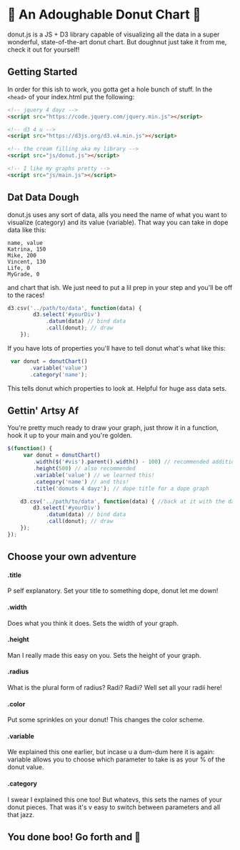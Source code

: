 # :doughnut: An Adoughable Donut Chart :doughnut:
donut.js is a JS + D3 library capable of 
visualizing all the data in a super wonderful, 
state-of-the-art donut chart.
But doughnut just take it from me, check it out for yourself!

## Getting Started
In order for this ish to work, you gotta get a hole bunch of stuff.
In the `<head>` of your index.html put the following:
```html
<!-- jquery 4 dayz -->
<script src="https://code.jquery.com/jquery.min.js"></script>

<!-- d3 4 u -->
<script src="https://d3js.org/d3.v4.min.js"></script>

<!-- the cream filling aka my library -->
<script src="js/donut.js"></script>

<!-- I like my graphs pretty -->
<script src="js/main.js"></script>
```

## Dat Data Dough 
donut.js uses any sort of data, alls you need the
name of what you want to visualize (category) and its
value (variable). That way you can take in dope data like this:
```
name, value
Katrina, 150
Mike, 200
Vincent, 130
Life, 0
MyGrade, 0
```
and chart that ish. We just need to put a lil prep in 
your step and you'll be off to the races!
```javascript
d3.csv('../path/to/data', function(data) {
        d3.select('#yourDiv')
            .datum(data) // bind data
            .call(donut); // draw 
    });
 ```
 If you have lots of properties you'll have to tell
 donut what's what like this:
 ```javascript
  var donut = donutChart()
        .variable('value')
        .category('name');
```
This tells donut which properties to look at. Helpful 
for huge ass data sets. 

## Gettin' Artsy Af
You're pretty much ready to draw your graph, 
just throw it in a function, hook it up to your main and 
you're golden.
```javascript
$(function() {
     var donut = donutChart()
        .width($('#vis').parent().width() - 100) // recommended addition
        .height(500) // also recommended
        .variable('value') // we learned this!
        .category('name') // and this!
        .title('donuts 4 dayz'); // dope title for a dope graph

    d3.csv('../path/to/data', function(data) { //back at it with the data
        d3.select('#yourDiv')
            .datum(data) // bind data
            .call(donut); // draw 
    });
});
```

## Choose your own adventure

#### .title 
P self explanatory. Set your title to something
dope, donut let me down!

#### .width
Does what you think it does. Sets the width
of your graph.

#### .height
Man I really made this easy on you. Sets the height
of your graph.

#### .radius
What is the plural form of radius? Radi? Radii?
Well set all your radii here!

#### .color
Put some sprinkles on your donut! This changes the color 
scheme.

#### .variable 
We explained this one earlier, but incase u a dum-dum here it 
is again: variable allows you to choose which parameter to take
is as your % of the donut value.

#### .category
I swear I explained this one too! But whatevs, this sets the names
of your donut pieces. That was it's v easy to switch between 
parameters and all that jazz.  

## You done boo! Go forth and :doughnut: 
